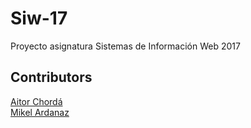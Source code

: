 # Siw-17
Proyecto asignatura Sistemas de Información Web 2017
## Contributors
[Aitor Chordá](https://github.com/aitor422)  
[Mikel Ardanaz](https://github.com/MikelArdanaz)
